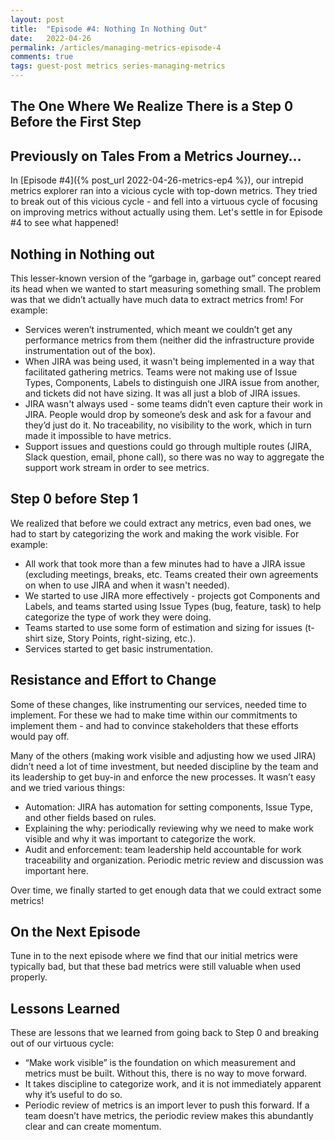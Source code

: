 ```yaml
---
layout: post
title:  "Episode #4: Nothing In Nothing Out"
date:   2022-04-26
permalink: /articles/managing-metrics-episode-4
comments: true
tags: guest-post metrics series-managing-metrics
---
```


## The One Where We Realize There is a Step 0 Before the First Step

## Previously on Tales From a Metrics Journey…

In [Episode #4]({% post_url 2022-04-26-metrics-ep4 %}), our intrepid metrics explorer ran into a vicious cycle with top-down metrics. They tried to break out of this vicious cycle - and fell into a virtuous cycle of focusing on improving metrics without actually using them. Let's settle in for Episode #4 to see what happened!

## Nothing in Nothing out

This lesser-known version of the “garbage in, garbage out” concept reared its head when we wanted to start measuring something small. The problem was that we didn’t actually have much data to extract metrics from! For example:

- Services weren’t instrumented, which meant we couldn’t get any performance metrics from them (neither did the infrastructure provide instrumentation out of the box).
- When JIRA was being used, it wasn't being implemented in a way that facilitated gathering metrics. Teams were not making use of Issue Types, Components, Labels to distinguish one JIRA issue from another, and tickets did not have sizing. It was all just a blob of JIRA issues.
- JIRA wasn't always used - some teams didn’t even capture their work in JIRA. People would drop by someone’s desk and ask for a favour and they’d just do it. No traceability, no visibility to the work, which in turn made it impossible to have metrics.
- Support issues and questions could go through multiple routes (JIRA, Slack question, email, phone call), so there was no way to aggregate the support work stream in order to see metrics.

## Step 0 before Step 1

We realized that before we could extract any metrics, even bad ones, we had to start by categorizing the work and making the work visible. For example:

- All work that took more than a few minutes had to have a JIRA issue (excluding meetings, breaks, etc. Teams created their own agreements on when to use JIRA and when it wasn't needed).
- We started to use JIRA more effectively - projects got Components and Labels, and teams started using Issue Types (bug, feature, task) to help categorize the type of work they were doing.
- Teams started to use some form of estimation and sizing for issues (t-shirt size, Story Points, right-sizing, etc.).
- Services started to get basic instrumentation.

## Resistance and Effort to Change

Some of these changes, like instrumenting our services, needed time to implement. For these we had to make time within our commitments to implement them - and had to convince stakeholders that these efforts would pay off.

Many of the others (making work visible and adjusting how we used JIRA) didn’t need a lot of time investment, but needed discipline by the team and its leadership to get buy-in and enforce the new processes. It wasn’t easy and we tried various things:

- Automation: JIRA has automation for setting components, Issue Type, and other fields based on rules.
- Explaining the why: periodically reviewing why we need to make work visible and why it was important to categorize the work.
- Audit and enforcement: team leadership held accountable for work traceability and organization. Periodic metric review and discussion was important here.

Over time, we finally started to get enough data that we could extract some metrics!

## On the Next Episode

Tune in to the next episode where we find that our initial metrics were typically bad, but that these bad metrics were still valuable when used properly.

## Lessons Learned

These are lessons that we learned from going back to Step 0 and breaking out of our virtuous cycle:

- “Make work visible” is the foundation on which measurement and metrics must be built. Without this, there is no way to move forward.
- It takes discipline to categorize work, and it is not immediately apparent why it’s useful to do so.
- Periodic review of metrics is an import lever to push this forward. If a team doesn’t have metrics, the periodic review makes this abundantly clear and can create momentum.
